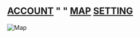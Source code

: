 ## [ACCOUNT](https://www.google.com/)  "                         "            [MAP](https://www.google.com/)                                       [SETTING](https://www.google.com/)
 
 ![Map](https://live.staticflickr.com/31/40919010_157eb18de1_b.jpg)


